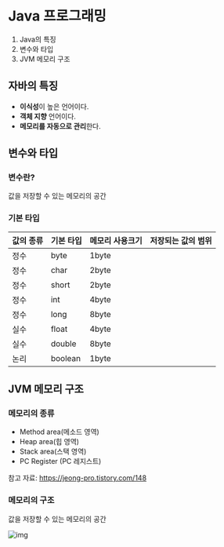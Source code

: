 # Java 프로그래밍

1. Java의 특징
2. 변수와 타입
3. JVM 메모리 구조

## 자바의 특징

- **이식성**이 높은 언어이다.
- **객체 지향** 언어이다.
- **메모리를 자동으로 관리**한다.



## 변수와 타입

### 변수란?

값을 저장할 수 있는 메모리의 공간

### 기본 타입

| 값의 종류 | 기본 타입 | 메모리 사용크기 | 저장되는 값의 범위 |
| --------- | --------- | --------------- | ------------------ |
| 정수      | byte      | 1byte           |                    |
| 정수      | char      | 2byte           |                    |
| 정수      | short     | 2byte           |                    |
| 정수      | int       | 4byte           |                    |
| 정수      | long      | 8byte           |                    |
| 실수      | float     | 4byte           |                    |
| 실수      | double    | 8byte           |                    |
| 논리      | boolean   | 1byte           |                    |

## JVM 메모리 구조

### 메모리의 종류

- Method area(메소드 영역)
- Heap area(힙 영역)
- Stack area(스택 영역)
- PC Register (PC 레지스트)

참고 자료: https://jeong-pro.tistory.com/148



### 메모리의 구조

값을 저장할 수 있는 메모리의 공간



![img](https://t1.daumcdn.net/cfile/tistory/99AED1445ACE0E4B04)

